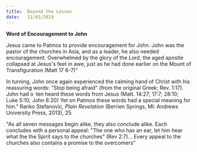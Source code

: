 ```yaml
---
title:  Beyond the Lesson
date:   11/01/2019
---
```


**Word of Encouragement to John**

Jesus came to Patmos to provide encouragement for John. John was the pastor of the churches in Asia, and as a leader, he also needed encouragement. Overwhelmed by the glory of the Lord, the aged apostle collapsed at Jesus's feet in awe, just as he had done earlier on the Mount of Transfiguration (Matt 17 6-7)"  

In turning, John once again experienced the calming hand of Christ with his reassuring words: "Stop being afraid" (from the original Greek; Rev. 1:17). John had o ten heard these words from Jesus (Matt. 14:27; 17:7; 28:10; Luke 5:10; John 6:20) Yet on Patmos these words had a special meaning for him." Ranko Stefanovic, *Plain Revelation* (Berrien Springs, MI: Andrews University Press, 2013), 25.

"As all seven messages begin alike, they also conclude alike. Each concludes with a personal appeal: "The one who has an ear, let him hear what the the Spirit says to the churches" (Rev 2:7)... Every appeal to the churches also contains a promise to the overcomers"
